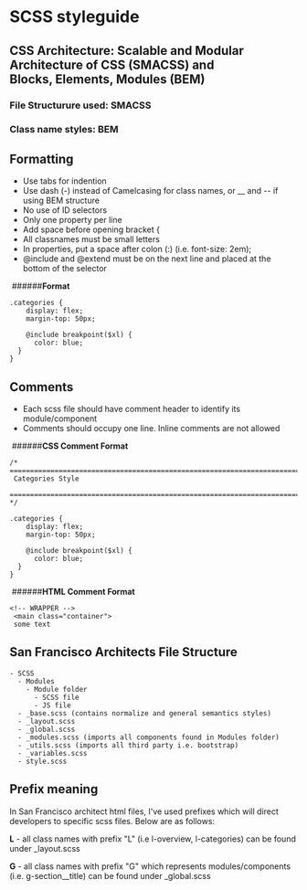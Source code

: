 # SCSS styleguide

## CSS Architecture: Scalable and Modular Architecture of CSS (SMACSS) and <br> Blocks, Elements, Modules (BEM)

### File Structurure used: SMACSS
  
### Class name styles: BEM 

  ## Formatting
  - Use tabs for indention
  - Use dash (-) instead of Camelcasing for class names, or __ and -- if using BEM structure
  - No use of ID selectors
  - Only one property per line
  - Add space before opening bracket { 
  - All classnames must be small letters
  - In properties, put a space after colon (:) (i.e. font-size: 2em);
  - @include and @extend must be on the next line and placed at the bottom of the selector 
  
  ######**Format**
  ```
  .categories {
	  display: flex;
	  margin-top: 50px;
	  
	  @include breakpoint($xl) {
	  	color: blue;
	}
  }
  ```
  ## Comments
  - Each scss file should have comment header to identify its module/component
  - Comments should occupy one line. Inline comments are not allowed 
  
    ######**CSS Comment Format**
  ```
  /* ==========================================================================
   Categories Style
   ========================================================================== */
  
  .categories {
	  display: flex;
	  margin-top: 50px;
	  
	  @include breakpoint($xl) {
	  	color: blue;
	}
  }
  ```
  
    ######**HTML Comment Format**
   ```
   <!-- WRAPPER -->
	<main class="container">
	some text
   
   ```
  
  ## San Francisco Architects File Structure
  
    - SCSS
      - Modules
        - Module folder
          - SCSS file
          - JS file
      - _base.scss (contains normalize and general semantics styles)
      - _layout.scss
      - _global.scss
      - _modules.scss (imports all components found in Modules folder)
      - _utils.scss (imports all third party i.e. bootstrap)
      - _variables.scss
      - style.scss
 
   ## Prefix meaning
   
   In San Francisco architect html files, I've used prefixes which will direct developers to specific scss files. Below are as follows:
   
   **L** - all class names with prefix "L" (i.e l-overview, l-categories) can be found under _layout.scss
   
   **G** - all class names with prefix "G" which represents modules/components (i.e. g-section__title) can be found under _global.scss
      
   
   
   
